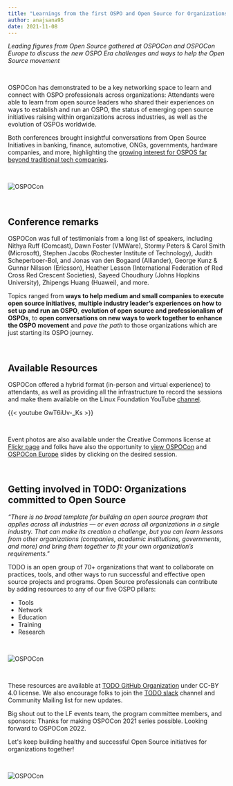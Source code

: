 ```yaml
---
title: "Learnings from the first OSPO and Open Source for Organizations Conference"
author: anajsana95
date: 2021-11-08
---
```

*Leading figures from Open Source gathered at OSPOCon and OSPOCon Europe to discuss the new OSPO Era challenges and ways to help the Open Source movement*

&nbsp;


OSPOCon has demonstrated to be a key networking space to learn and connect with OSPO professionals across organizations: Attendants were able to learn from open source leaders who shared their experiences on ways to establish and run an OSPO, the status of emerging open source initiatives raising within organizations across industries, as well as the evolution of OSPOs worldwide.

Both conferences brought insightful conversations from Open Source Initiatives in banking, finance, automotive, ONGs, governments, hardware companies, and more, highlighting the [growing interest for OSPOS far beyond traditional tech companies](https://thenewstack.io/more-organizations-report-benefits-of-open-source-programs).

&nbsp;

![OSPOCon](/img/ospoconeurope.jpg)

&nbsp;

## Conference remarks

OSPOCon was full of testimonials from a long list of speakers, including Nithya Ruff (Comcast), Dawn Foster (VMWare), Stormy Peters & Carol Smith (Microsoft), Stephen Jacobs (Rochester Institute of Technology), Judith Scheperboer-Bol, and Jonas van den Bogaard (Alliander), George Kunz & Gunnar Nilsson (Ericsson), Heather Lesson (International Federation of Red Cross Red Crescent Societies), Sayeed Choudhury (Johns Hopkins University), Zhipengs Huang (Huawei), and more.

Topics ranged from **ways to help medium and small companies to execute open source initiatives**, **multiple industry leader’s experiences on how to set up and run an OSPO**, **evolution of open source and professionalism of OSPOs**, to **open conversations on new ways to work together to enhance the OSPO movement** and *pave the path* to those organizations which are just starting its OSPO journey.

&nbsp;

## Available Resources

OSPOCon offered a hybrid format (in-person and virtual experience) to attendants, as well as providing all the infrastructure to record the sessions and make them available on the Linux Foundation YouTube [channel](https://www.youtube.com/playlist?list=PLbzoR-pLrL6q-dYnjrPbF5in7VR4-8-ZU).

{{< youtube GwT6iUv-_Ks >}}

&nbsp;

Event photos are also available under the Creative Commons license at [Flickr page](https://www.flickr.com/photos/linuxfoundation/albums/72157719919607836) and folks have also the opportunity to [view OSPOCon](https://events.linuxfoundation.org/ospocon/program/schedule/) and [OSPOCon Europe](https://events.linuxfoundation.org/ospocon-europe/program/schedule/) slides by clicking on the desired session.


&nbsp;

## Getting involved in TODO: Organizations committed to Open Source

*“There is no broad template for building an open source program that applies across all industries — or even across all organizations in a single industry. That can make its creation a challenge, but you can learn lessons from other organizations (companies, academic institutions, governments, and more) and bring them together to fit your own organization’s requirements."*

TODO is an open group of 70+ organizations that want to collaborate on practices, tools, and other ways to run successful and effective open source projects and programs. Open Source professionals can contribute by adding resources to any of our five OSPO pillars:

* Tools
* Network
* Education
* Training
* Research


&nbsp;

![OSPOCon](/img/ospo-pillars-todo.jpg)


&nbsp;

These resources are available at [TODO GitHub Organization](https://github.com/todogroup) under CC-BY 4.0 license. We also encourage folks to join the [TODO slack](https://slack.todogroup.org/) channel and Community Mailing list for new updates.

Big shout out to the LF events team, the program committee members, and sponsors: Thanks for making OSPOCon 2021 series possible.
Looking forward to OSPOCon 2022. 

Let's keep building healthy and successful Open Source initiatives for organizations together!

&nbsp;

![OSPOCon](/img/ospoconeuropewrapup.jpg)







